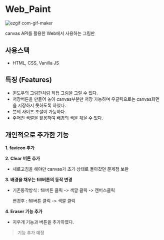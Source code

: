 # Web_Paint

![ezgif com-gif-maker](https://user-images.githubusercontent.com/72868495/108030615-dcec7a00-7072-11eb-84b7-1f45ac324271.gif)

canvas API를 활용한 Web에서 사용하는 그림판

## 사용스택

- HTML, CSS, Vanilla JS

## 특징 (Features)

- 윈도우의 그림판처럼 직접 그림을 그릴 수 있다.
- 저장버튼을 만들어 놓아 canvas부분만 저장 가능하며 우클릭으로는 canvas화면을 저장하지 못하도록 하였다.
- 붓의 사이즈 조절이 가능하다.
- 주어진 색깔을 활용하여 배경의 색을 채울 수 있다.

## 개인적으로 추가한 기능

**1. favicon 추가**

**2. Clear 버튼 추가**

- 새로고침을 해야만 canvas가 초기 상태로 돌아갔던 문제점 보완

**3. 배경을 채우는 fill버튼의 동작 변경**

- 기존동작방식 : fill버튼 클릭 -> 색깔 클릭 -> 캔버스클릭

  변경후 : fill버튼 클릭 -> 색깔 클릭

**4. Eraser 기능 추가**

- 지우개 기능과 버튼을 추가하였다.

> 기능 추가 예정
